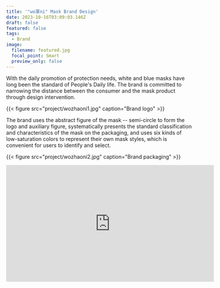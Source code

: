 ```yaml
---
title: '"wo罩ni" Mask Brand Design'
date: 2023-10-16T03:09:03.146Z
draft: false
featured: false
tags:
  - Brand
image:
  filename: featured.jpg
  focal_point: Smart
  preview_only: false
---
```

With the daily promotion of protection needs, white and blue masks have long been the standard of People's Daily life. The brand is committed to narrowing the distance between the consumer and the mask product through design intervention.

{{< figure src="project/wozhaoni1.jpg" caption="Brand logo" >}}

The brand uses the abstract figure of the mask -- semi-circle to form the logo and auxiliary figure, systematically presents the standard classification and characteristics of the mask on the packaging, and uses six kinds of low-saturation colors to represent their own mask styles, which is convenient for users to identify and select.

{{< figure src="project/wozhaoni2.jpg" caption="Brand packaging" >}}

<div style="text-align: center;">
<iframe width="560" height="315" src="https://www.youtube.com/embed/feTlIIEyyGk?si=U-tsDPOeHb5cJHCG" title="YouTube video player" frameborder="0" allow="accelerometer; autoplay; clipboard-write; encrypted-media; gyroscope; picture-in-picture; web-share" allowfullscreen></iframe>
</div>